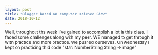 ```yaml
---
layout: post
title: "Blogger based on computer science Site"
date: 2018-10-12
---
```

Well, throughout ths week i've gained to accomplish a lot in this class. I faced some challenges along with my peer. WE managed to get through it with practice and more practice. We pushed ourselves. On wednesday i kept on practicing thid code "star: NumberString String -> image"
